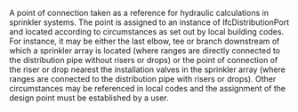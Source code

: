 A point of connection taken as a reference for hydraulic calculations in sprinkler systems. The point is assigned to an instance of IfcDistributionPort and located according to circumstances as set out by local building codes. For instance, it may be either the last elbow, tee or branch downstream of which a sprinkler array is located (where ranges are directly connected to the distribution pipe without risers or drops) or the point of connection of the riser or drop nearest the installation valves in the sprinkler array (where ranges are connected to the distribution pipe with risers or drops). Other circumstances may be referenced in local codes and the assignment of the design point must be established by a user.
